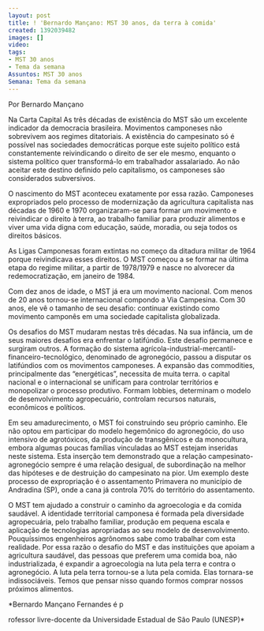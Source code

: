 ```yaml
---
layout: post
title: ! 'Bernardo Mançano: MST 30 anos, da terra à comida'
created: 1392039482
images: []
video: 
tags:
- MST 30 anos
- Tema da semana
Assuntos: MST 30 anos
Semana: Tema da semana
---
```



Por Bernardo Mançano

Na Carta Capital
As três décadas de existência do MST são um excelente indicador  da democracia brasileira. Movimentos camponeses não sobrevivem aos  regimes ditatoriais. A existência do campesinato só é possível nas  sociedades democráticas porque este sujeito político está constantemente  reivindicando o direito de ser ele mesmo, enquanto o sistema político  quer transformá-lo em trabalhador assalariado. Ao não aceitar este  destino definido pelo capitalismo, os camponeses são considerados  subversivos. 

O nascimento do MST aconteceu exatamente por essa razão. Camponeses  expropriados pelo processo de modernização da agricultura capitalista  nas décadas de 1960 e 1970 organizaram-se para formar um movimento e  reivindicar o direito à terra, ao trabalho familiar para produzir  alimentos e viver uma vida digna com educação, saúde, moradia, ou seja  todos os direitos básicos. 

As Ligas Camponesas foram extintas no começo da ditadura militar de  1964 porque reivindicava esses direitos. O MST começou a se formar na  última etapa do regime militar, a partir de 1978/1979 e nasce no  alvorecer da redemocratização, em janeiro de 1984. 

Com dez anos de idade, o MST já era um movimento nacional. Com menos  de 20 anos tornou-se internacional compondo a Via Campesina. Com 30  anos, ele vê o tamanho de seu desafio: continuar existindo como  movimento camponês em uma sociedade capitalista globalizada. 

Os desafios do MST mudaram nestas três décadas. Na sua infância, um  de seus maiores desafios era enfrentar o latifúndio. Este desafio  permanece e surgiram outros. A formação do sistema  agrícola-industrial-mercantil-financeiro-tecnológico, denominado de  agronegócio, passou a disputar os latifúndios com os movimentos  camponeses. A expansão das commodities, principalmente das  “energéticas”, necessita de muita terra. o capital nacional e o  internacional se unificam para controlar territórios e monopolizar o  processo produtivo. Formam lobbies, determinam o modelo de  desenvolvimento agropecuário, controlam recursos naturais, econômicos e  políticos. 

Em seu amadurecimento, o MST foi construindo seu próprio caminho. Ele  não optou em participar do modelo hegemônico do agronegócio, do uso  intensivo de agrotóxicos, da produção de transgênicos e da monocultura,  embora algumas poucas famílias vinculadas ao MST estejam inseridas neste  sistema. Esta inserção tem demonstrado que a relação  campesinato-agronegócio sempre é uma relação desigual, de subordinação  na melhor das hipóteses e de destruição do campesinato na pior. Um  exemplo deste processo de expropriação é o assentamento Primavera no  município de Andradina (SP), onde a cana já controla 70% do território  do assentamento. 

O MST tem ajudado a construir o caminho da agroecologia e da comida  saudável. A identidade territorial camponesa é formada pela diversidade  agropecuária, pelo trabalho familiar, produção em pequena escala e  aplicação de tecnologias apropriadas ao seu modelo de desenvolvimento.  Pouquíssimos engenheiros agrônomos sabe como trabalhar com esta  realidade.
Por essa razão o desafio do MST e das instituições que apoiam  a agricultura saudável, das pessoas que preferem uma comida boa, não  industrializada, é expandir a agroecologia na luta pela terra e contra o  agronegócio. A luta pela terra tornou-se a luta pela comida. Elas  tornara-se indissociáveis. Temos que pensar nisso quando formos comprar  nossos próximos alimentos. 

*Bernardo Mançano Fernandes é p

rofessor livre-docente da Universidade Estadual de São Paulo (UNESP)*
